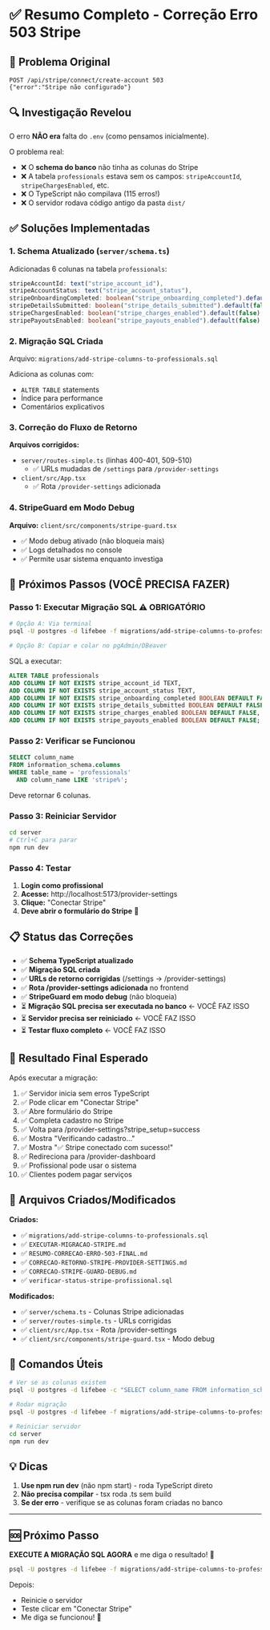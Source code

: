 # ✅ Resumo Completo - Correção Erro 503 Stripe

## 🐛 Problema Original

```
POST /api/stripe/connect/create-account 503
{"error":"Stripe não configurado"}
```

## 🔍 Investigação Revelou

O erro **NÃO era** falta do `.env` (como pensamos inicialmente).

O problema real:
- ❌ O **schema do banco** não tinha as colunas do Stripe
- ❌ A tabela `professionals` estava sem os campos: `stripeAccountId`, `stripeChargesEnabled`, etc.
- ❌ O TypeScript não compilava (115 erros!)
- ❌ O servidor rodava código antigo da pasta `dist/`

## ✅ Soluções Implementadas

### 1. Schema Atualizado (`server/schema.ts`)

Adicionadas 6 colunas na tabela `professionals`:
```typescript
stripeAccountId: text("stripe_account_id"),
stripeAccountStatus: text("stripe_account_status"),
stripeOnboardingCompleted: boolean("stripe_onboarding_completed").default(false),
stripeDetailsSubmitted: boolean("stripe_details_submitted").default(false),
stripeChargesEnabled: boolean("stripe_charges_enabled").default(false),
stripePayoutsEnabled: boolean("stripe_payouts_enabled").default(false),
```

### 2. Migração SQL Criada

Arquivo: `migrations/add-stripe-columns-to-professionals.sql`

Adiciona as colunas com:
- `ALTER TABLE` statements
- Índice para performance
- Comentários explicativos

### 3. Correção do Fluxo de Retorno

**Arquivos corrigidos:**
- `server/routes-simple.ts` (linhas 400-401, 509-510)
  - ✅ URLs mudadas de `/settings` para `/provider-settings`
- `client/src/App.tsx`
  - ✅ Rota `/provider-settings` adicionada

### 4. StripeGuard em Modo Debug

**Arquivo:** `client/src/components/stripe-guard.tsx`
- ✅ Modo debug ativado (não bloqueia mais)
- ✅ Logs detalhados no console
- ✅ Permite usar sistema enquanto investiga

## 🚀 Próximos Passos (VOCÊ PRECISA FAZER)

### Passo 1: Executar Migração SQL ⚠️ OBRIGATÓRIO

```bash
# Opção A: Via terminal
psql -U postgres -d lifebee -f migrations/add-stripe-columns-to-professionals.sql

# Opção B: Copiar e colar no pgAdmin/DBeaver
```

SQL a executar:
```sql
ALTER TABLE professionals
ADD COLUMN IF NOT EXISTS stripe_account_id TEXT,
ADD COLUMN IF NOT EXISTS stripe_account_status TEXT,
ADD COLUMN IF NOT EXISTS stripe_onboarding_completed BOOLEAN DEFAULT FALSE,
ADD COLUMN IF NOT EXISTS stripe_details_submitted BOOLEAN DEFAULT FALSE,
ADD COLUMN IF NOT EXISTS stripe_charges_enabled BOOLEAN DEFAULT FALSE,
ADD COLUMN IF NOT EXISTS stripe_payouts_enabled BOOLEAN DEFAULT FALSE;
```

### Passo 2: Verificar se Funcionou

```sql
SELECT column_name 
FROM information_schema.columns
WHERE table_name = 'professionals'
  AND column_name LIKE 'stripe%';
```

Deve retornar 6 colunas.

### Passo 3: Reiniciar Servidor

```bash
cd server
# Ctrl+C para parar
npm run dev
```

### Passo 4: Testar

1. **Login como profissional**
2. **Acesse:** http://localhost:5173/provider-settings
3. **Clique:** "Conectar Stripe"
4. **Deve abrir o formulário do Stripe** 🎉

## 📋 Status das Correções

- ✅ **Schema TypeScript atualizado**
- ✅ **Migração SQL criada**
- ✅ **URLs de retorno corrigidas** (/settings → /provider-settings)
- ✅ **Rota /provider-settings adicionada** no frontend
- ✅ **StripeGuard em modo debug** (não bloqueia)
- ⏳ **Migração SQL precisa ser executada no banco** ← VOCÊ FAZ ISSO
- ⏳ **Servidor precisa ser reiniciado** ← VOCÊ FAZ ISSO
- ⏳ **Testar fluxo completo** ← VOCÊ FAZ ISSO

## 🎯 Resultado Final Esperado

Após executar a migração:

1. ✅ Servidor inicia sem erros TypeScript
2. ✅ Pode clicar em "Conectar Stripe"
3. ✅ Abre formulário do Stripe
4. ✅ Completa cadastro no Stripe
5. ✅ Volta para /provider-settings?stripe_setup=success
6. ✅ Mostra "Verificando cadastro..."
7. ✅ Mostra "✅ Stripe conectado com sucesso!"
8. ✅ Redireciona para /provider-dashboard
9. ✅ Profissional pode usar o sistema
10. ✅ Clientes podem pagar serviços

## 📁 Arquivos Criados/Modificados

**Criados:**
- ✅ `migrations/add-stripe-columns-to-professionals.sql`
- ✅ `EXECUTAR-MIGRACAO-STRIPE.md`
- ✅ `RESUMO-CORRECAO-ERRO-503-FINAL.md`
- ✅ `CORRECAO-RETORNO-STRIPE-PROVIDER-SETTINGS.md`
- ✅ `CORRECAO-STRIPE-GUARD-DEBUG.md`
- ✅ `verificar-status-stripe-profissional.sql`

**Modificados:**
- ✅ `server/schema.ts` - Colunas Stripe adicionadas
- ✅ `server/routes-simple.ts` - URLs corrigidas
- ✅ `client/src/App.tsx` - Rota /provider-settings
- ✅ `client/src/components/stripe-guard.tsx` - Modo debug

## 🔧 Comandos Úteis

```bash
# Ver se as colunas existem
psql -U postgres -d lifebee -c "SELECT column_name FROM information_schema.columns WHERE table_name = 'professionals' AND column_name LIKE 'stripe%';"

# Rodar migração
psql -U postgres -d lifebee -f migrations/add-stripe-columns-to-professionals.sql

# Reiniciar servidor
cd server
npm run dev
```

## 💡 Dicas

1. **Use npm run dev** (não npm start) - roda TypeScript direto
2. **Não precisa compilar** - tsx roda .ts sem build
3. **Se der erro** - verifique se as colunas foram criadas no banco

---

## 🆘 Próximo Passo

**EXECUTE A MIGRAÇÃO SQL AGORA** e me diga o resultado! 🚀

```bash
psql -U postgres -d lifebee -f migrations/add-stripe-columns-to-professionals.sql
```

Depois:
- Reinicie o servidor
- Teste clicar em "Conectar Stripe"
- Me diga se funcionou! 🎉

